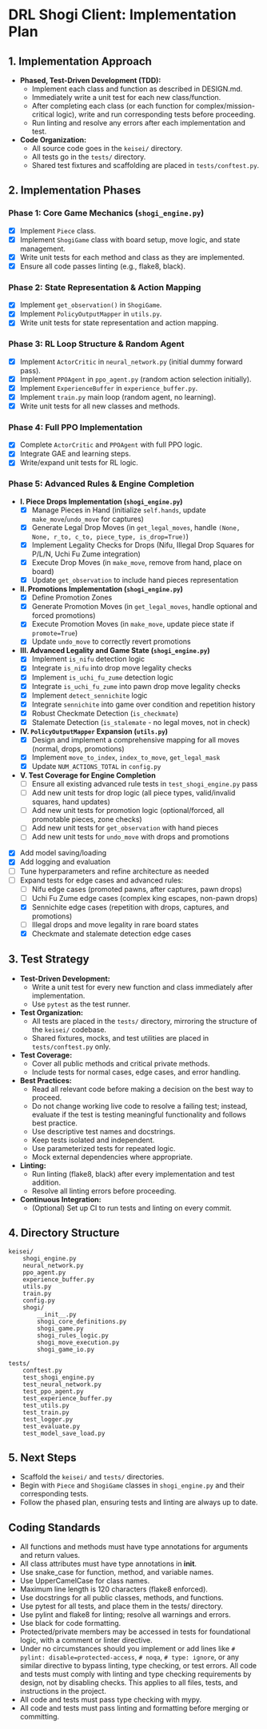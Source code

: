 # DRL Shogi Client: Implementation Plan

## 1. Implementation Approach
- **Phased, Test-Driven Development (TDD):**
  - Implement each class and function as described in DESIGN.md.
  - Immediately write a unit test for each new class/function.
  - After completing each class (or each function for complex/mission-critical logic), write and run corresponding tests before proceeding.
  - Run linting and resolve any errors after each implementation and test.
- **Code Organization:**
  - All source code goes in the `keisei/` directory.
  - All tests go in the `tests/` directory.
  - Shared test fixtures and scaffolding are placed in `tests/conftest.py`.

## 2. Implementation Phases

### Phase 1: Core Game Mechanics (`shogi_engine.py`)
- [x] Implement `Piece` class.
- [x] Implement `ShogiGame` class with board setup, move logic, and state management.
- [x] Write unit tests for each method and class as they are implemented.
- [x] Ensure all code passes linting (e.g., flake8, black).

### Phase 2: State Representation & Action Mapping
- [x] Implement `get_observation()` in `ShogiGame`.
- [x] Implement `PolicyOutputMapper` in `utils.py`.
- [x] Write unit tests for state representation and action mapping.

### Phase 3: RL Loop Structure & Random Agent
- [x] Implement `ActorCritic` in `neural_network.py` (initial dummy forward pass).
- [x] Implement `PPOAgent` in `ppo_agent.py` (random action selection initially).
- [x] Implement `ExperienceBuffer` in `experience_buffer.py`.
- [x] Implement `train.py` main loop (random agent, no learning).
- [x] Write unit tests for all new classes and methods.

### Phase 4: Full PPO Implementation
- [x] Complete `ActorCritic` and `PPOAgent` with full PPO logic.
- [x] Integrate GAE and learning steps.
- [x] Write/expand unit tests for RL logic.

### Phase 5: Advanced Rules & Engine Completion
- **I. Piece Drops Implementation (`shogi_engine.py`)**
  - [x] Manage Pieces in Hand (initialize `self.hands`, update `make_move`/`undo_move` for captures)
  - [x] Generate Legal Drop Moves (in `get_legal_moves`, handle `(None, None, r_to, c_to, piece_type, is_drop=True)`)
  - [x] Implement Legality Checks for Drops (Nifu, Illegal Drop Squares for P/L/N, Uchi Fu Zume integration)
  - [x] Execute Drop Moves (in `make_move`, remove from hand, place on board)
  - [x] Update `get_observation` to include hand pieces representation
- **II. Promotions Implementation (`shogi_engine.py`)**
  - [x] Define Promotion Zones
  - [x] Generate Promotion Moves (in `get_legal_moves`, handle optional and forced promotions)
  - [x] Execute Promotion Moves (in `make_move`, update piece state if `promote=True`)
  - [x] Update `undo_move` to correctly revert promotions
- **III. Advanced Legality and Game State (`shogi_engine.py`)**
  - [x] Implement `is_nifu` detection logic
  - [x] Integrate `is_nifu` into drop move legality checks
  - [x] Implement `is_uchi_fu_zume` detection logic
  - [x] Integrate `is_uchi_fu_zume` into pawn drop move legality checks
  - [x] Implement `detect_sennichite` logic
  - [x] Integrate `sennichite` into game over condition and repetition history
  - [x] Robust Checkmate Detection (`is_checkmate`)
  - [x] Stalemate Detection (`is_stalemate` - no legal moves, not in check)
- **IV. `PolicyOutputMapper` Expansion (`utils.py`)**
  - [x] Design and implement a comprehensive mapping for all moves (normal, drops, promotions)
  - [x] Implement `move_to_index`, `index_to_move`, `get_legal_mask`
  - [x] Update `NUM_ACTIONS_TOTAL` in `config.py`
- **V. Test Coverage for Engine Completion**
  - [ ] Ensure all existing advanced rule tests in `test_shogi_engine.py` pass
  - [ ] Add new unit tests for drop logic (all piece types, valid/invalid squares, hand updates)
  - [ ] Add new unit tests for promotion logic (optional/forced, all promotable pieces, zone checks)
  - [ ] Add new unit tests for `get_observation` with hand pieces
  - [ ] Add new unit tests for `undo_move` with drops and promotions
- [x] Add model saving/loading
- [x] Add logging and evaluation
- [ ] Tune hyperparameters and refine architecture as needed
- [ ] Expand tests for edge cases and advanced rules:
  - [ ] Nifu edge cases (promoted pawns, after captures, pawn drops)
  - [ ] Uchi Fu Zume edge cases (complex king escapes, non-pawn drops)
  - [x] Sennichite edge cases (repetition with drops, captures, and promotions)
  - [ ] Illegal drops and move legality in rare board states
  - [x] Checkmate and stalemate detection edge cases

## 3. Test Strategy

- **Test-Driven Development:**
  - Write a unit test for every new function and class immediately after implementation.
  - Use `pytest` as the test runner.
- **Test Organization:**
  - All tests are placed in the `tests/` directory, mirroring the structure of the `keisei/` codebase.
  - Shared fixtures, mocks, and test utilities are placed in `tests/conftest.py` only.
- **Test Coverage:**
  - Cover all public methods and critical private methods.
  - Include tests for normal cases, edge cases, and error handling.
- **Best Practices:**
  - Read all relevant code before making a decision on the best way to proceed.
  - Do not change working live code to resolve a failing test; instead, evaluate if the test is testing meaningful functionality and follows best practice.
  - Use descriptive test names and docstrings.
  - Keep tests isolated and independent.
  - Use parameterized tests for repeated logic.
  - Mock external dependencies where appropriate.
- **Linting:**
  - Run linting (flake8, black) after every implementation and test addition.
  - Resolve all linting errors before proceeding.
- **Continuous Integration:**
  - (Optional) Set up CI to run tests and linting on every commit.

## 4. Directory Structure
```
keisei/
    shogi_engine.py
    neural_network.py
    ppo_agent.py
    experience_buffer.py
    utils.py
    train.py
    config.py
    shogi/
        __init__.py
        shogi_core_definitions.py
        shogi_game.py
        shogi_rules_logic.py
        shogi_move_execution.py
        shogi_game_io.py

tests/
    conftest.py
    test_shogi_engine.py
    test_neural_network.py
    test_ppo_agent.py
    test_experience_buffer.py
    test_utils.py
    test_train.py
    test_logger.py
    test_evaluate.py
    test_model_save_load.py
```

## 5. Next Steps
- Scaffold the `keisei/` and `tests/` directories.
- Begin with `Piece` and `ShogiGame` classes in `shogi_engine.py` and their corresponding tests.
- Follow the phased plan, ensuring tests and linting are always up to date.

## Coding Standards
- All functions and methods must have type annotations for arguments and return values.
- All class attributes must have type annotations in __init__.
- Use snake_case for function, method, and variable names.
- Use UpperCamelCase for class names.
- Maximum line length is 120 characters (flake8 enforced).
- Use docstrings for all public classes, methods, and functions.
- Use pytest for all tests, and place them in the tests/ directory.
- Use pylint and flake8 for linting; resolve all warnings and errors.
- Use black for code formatting.
- Protected/private members may be accessed in tests for foundational logic, with a comment or linter directive.
- Under no circumstances should you implement or add lines like `# pylint: disable=protected-access`, `# noqa`, `# type: ignore`, or any similar directive to bypass linting, type checking, or test errors. All code and tests must comply with linting and type checking requirements by design, not by disabling checks. This applies to all files, tests, and instructions in the project.
- All code and tests must pass type checking with mypy.
- All code and tests must pass linting and formatting before merging or committing.
